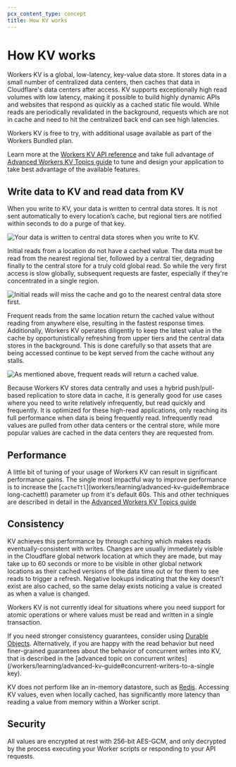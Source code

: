```yaml
---
pcx_content_type: concept
title: How KV works
---
```


# How KV works

Workers KV is a global, low-latency, key-value data store. It stores data in a small number of centralized data centers,
then caches that data in Cloudflare's data centers after access. KV supports exceptionally high read volumes with low
latency, making it possible to build highly dynamic APIs and websites that respond as quickly as a cached static file
would. While reads are periodically revalidated in the background, requests which are not in cache and need to hit the
centralized back end can see high latencies.

Workers KV is free to try, with additional usage available as part of the Workers Bundled plan.

Learn more at the [Workers KV API reference](/workers/runtime-apis/kv/) and take full advantage of [Advanced Workers KV Topics guide](/workers/learning/advanced-kv-guide)
to tune and design your application to take best advantage of the available features.

## Write data to KV and read data from KV

When you write to KV, your data is written to central data stores. It is not sent automatically to every location’s
cache, but regional tiers are notified within seconds to do a purge of that key.

![Your data is written to central data stores when you write to KV.](/images/workers/kv-write.svg)

Initial reads from a location do not have a cached value. The data must be read from the nearest regional tier,
followed by a central tier, degrading finally to the central store for a truly cold global read. So while the very
first access is slow globally, subsequent requests are faster, especially if they're concentrated in a single region.

![Initial reads will miss the cache and go to the nearest central data store first.](/images/workers/kv-slow-read.svg)

Frequent reads from the same location return the cached value without reading from anywhere else, resulting in the
fastest response times. Additionally, Workers KV operates diligently to keep the latest value in the cache by
opportunistically refreshing from upper tiers and the central data stores in the background. This is done carefully
so that assets that are being accessed continue to be kept served from the cache without any stalls.

![As mentioned above, frequent reads will return a cached value.](/images/workers/kv-fast-read.svg)

Because Workers KV stores data centrally and uses a hybrid push/pull-based replication to store data in cache, it is
generally good for use cases where you need to write relatively infrequently, but read quickly and frequently.
It is optimized for these high-read applications, only reaching its full performance when data is being frequently read.
Infrequently read values are pulled from other data centers or the central store, while more popular values
are cached in the data centers they are requested from.

## Performance

A little bit of tuning of your usage of Workers KV can result in significant performance gains. The single most
impactful way to improve performance is to increase the [`cacheTtl`](workers/learning/advanced-kv-guide#embrace long-cachettl)
parameter up from it's default 60s. This and other techniques are described in detail in the [Advanced Workers KV Topics guide](/workers/learning/advanced-kv-guide)

## Consistency

KV achieves this performance by through caching which makes reads eventually-consistent with writes. Changes are usually
immediately visible in the Cloudflare global network location at which they are made, but may take up to 60 seconds or
more to be visible in other global network locations as their cached versions of the data time out or for them to see
reads to trigger a refresh. Negative lookups indicating that the key doesn't exist are also cached, so the same delay
exists noticing a value is created as when a value is changed.

Workers KV is not currently ideal for situations where you need support for atomic operations or where values must be
read and written in a single transaction.

If you need stronger consistency guarantees, consider using [Durable Objects](/workers/configuration/durable-objects/).
Alternatively, if you are happy with the read behavior but need finer-grained guarantees about the behavior of concurrent
writes into KV, that is described in the [advanced topic on concurrent writes](/workers/learning/advanced-kv-guide#concurrent-writers-to-a-single key).

KV does not perform like an in-memory datastore, such as [Redis](https://redis.io). Accessing KV values, even when locally cached, has significantly more latency than reading a value from memory within a Worker script.

## Security

All values are encrypted at rest with 256-bit AES-GCM, and only decrypted by the process executing your Worker scripts or responding to your API requests.
